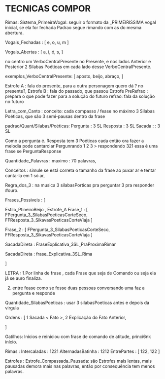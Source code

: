 # TECNICAS COMPOR

Rimas:
  Sistema_PrimeiraVogal: seguir o formato da _PRIMEIRISSIMA vogal inicial, se ela for fechada Padrao segue rimando com as do mesma abertura.

Vogais_Fechadas : [ e, o, u, m ]

Vogais_Abertas : [ a, i, ó, s, ]


no centro um VerboCentralPresente no Presente, e nos lados Anterior e Posterior 2 Silabas Poéticas em cada lado desse VerboCentralPresente.

exemplos_VerboCentralPresente: [ aposto, beijo, abraço,  ]

Estrofe A : fala do presente, para a outra personagem quero dá ? no presente?,
Estrofe B : fala do passado, que passou
Estrofe PreRefrao : prepara o que pode fazer para a solução do futuro
refrao: fala da solução no futuro

Letra_com_Canto :
conceito: cada compasso / fease no máximo 3 Silabas Poéticas, que são 3 semi-pausas dentro da frase

padrao/Quant/Silabas/Poéticas:
Pergunta : 3 SL
Resposta : 3 SL
Sacada : : 3 SL

Como a pergunta é. Resposta tem 3 Poéticas cada então ora fazer a melodia pode cantarolar Pergunrando 1 2 3 > respondendo 321 essa é uma frase se PerguntaResponse

Quantidade_Palavras : maximo : 70 palavras,

Conceitos :
simule se está correta o tamanho da frase ao puxar ar e tentar canta-la em 1 só ar,

Regra_dos_3 : na musica 3 silabasPorticas pra perguntar 3 pra responder #ouro.

Frases_Possiveis : [

Estilo_PtineiroBeijo ,
Estrofe_A
  Frase_1 : [ FPergunta_3_SilabasPoeticasCorteSeco, FFResposta_3_SikavasPoeticasCorteViaja ]

  Frase_2 : [ FPergunta_3_SilabasPoeticasCorteSeco, FFResposta_3_SikavasPoeticasCorteViaja ]

SacadaDireta : FraseExplicativa_3SL_PraProximaRimar

SacadaDireta : frase_Explicativa_3SL_Rima


]


LETRA :
1.Por linha de frase , cada Frase que seja de Comando ou seja ela já se auro finaliza.

2. entre fease como se fosse duas pessoas conversando uma faz a pergunta e responde

Quantidade_SilabasPoeticas : usar 3 silabasPoeticas antes e depois da virgula

Ordens : [
1 Sacada < Fato >,
2 Explicação do Fato Anterior,

]

Gatilhos: Inícios e reiniciou com frase de comando de atitude, princi6nk início.

Rimas :
Intercaladas : 1221
AlternadasBatinha : 1212
EntrePartes : [ 122, 122 ]

Estrofes :
Estrofe_Compassada_Pausada: são Estrofes mais lentas, mais pausadas demora mais nas palavras, então por consequência tem menos palavras.







